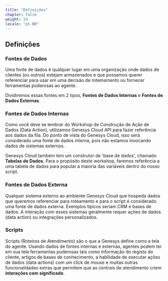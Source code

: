 ```yaml
---
title: "Definições"
chapter: false
weight: 10
locale: "pt-BR"
---
```


## Definições

### Fontes de Dados
Uma fonte de dados é qualquer lugar em uma organização onde dados de clientes (ou outros) estejam armazenados e que possamos querer referenciar para usar em uma decisão de rotemamento ou fornecer ferramentas poderosas ao agente.

Dividiremos essas fontes em 2 tipos, **Fontes de Dados Internas** e **Fontes de Dados Externas**.

### Fontes de Dados Internas
Como você deve se lembrar do Workshop de Construção de Ação de Dados (Data Action), utilizamos Genesys Cloud API para fazer referência aos dados da fila. Do ponto de vista do Genesys Cloud, isso será considerado uma fonte de dados interna, pois não estamos invocando dados de sistemas externos.

Genesys Cloud também tem um construtor de 'base de dados', chamado **Tabelas de Dados**. Para o propósito deste workshop, faremos referência a uma tabela de dados para popular a maioria das variáveis dentro do nosso script.

### Fontes de Dados Externa
Qualquer sistema externo ao ambiente Genesys Cloud que hospeda dados que queremos referenciar para roteamento e para o script é considerado uma fonte de dados externa. Exemplos típicos seriam CRM e bases de dados. A interação com esses sistemas geralmente requer ações de dados (data action) ou integrações personalizados.

### Scripts
Scripts (Roteiros de Atendimento) são o que a Genesys define como a tela do agente. Usando dados de fontes internas e externas, agentes podem ter em sua tela ferramentas poderosas tais como informação do registo do cliente, artigos de bases de conhecimento, a habilidade de executar ações de dados (data actions) com um click de mouse e muitas outras funcionalidades extras que permitem que as centrais de atendimento criem **interações com significado**.


